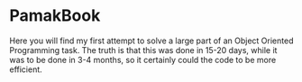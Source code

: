 # PamakBook
Here you will find my first attempt to solve a large part of an Object Oriented Programming task.
The truth is that this was done in 15-20 days, while it was to be done in 3-4 months, so it certainly could
the code to be more efficient.
